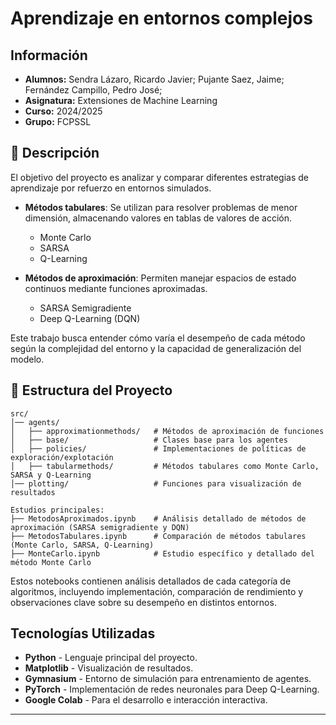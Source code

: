 # Aprendizaje en entornos complejos
## Información
- **Alumnos:** Sendra Lázaro, Ricardo Javier; Pujante Saez, Jaime; Fernández Campillo, Pedro José;
- **Asignatura:** Extensiones de Machine Learning
- **Curso:** 2024/2025
- **Grupo:** FCPSSL

## 📖 Descripción

El objetivo del proyecto es analizar y comparar diferentes estrategias de aprendizaje por refuerzo en entornos simulados.  

- **Métodos tabulares**: Se utilizan para resolver problemas de menor dimensión, almacenando valores en tablas de valores de acción.  
  - Monte Carlo  
  - SARSA  
  - Q-Learning  

- **Métodos de aproximación**: Permiten manejar espacios de estado continuos mediante funciones aproximadas.  
  - SARSA Semigradiente  
  - Deep Q-Learning (DQN)  

Este trabajo busca entender cómo varía el desempeño de cada método según la complejidad del entorno y la capacidad de generalización del modelo.  

## 📂 Estructura del Proyecto

```
src/
│── agents/
│   ├── approximationmethods/   # Métodos de aproximación de funciones
│   ├── base/                   # Clases base para los agentes
│   ├── policies/               # Implementaciones de políticas de exploración/explotación
│   ├── tabularmethods/         # Métodos tabulares como Monte Carlo, SARSA y Q-Learning
│── plotting/                   # Funciones para visualización de resultados

Estudios principales:
├── MetodosAproximados.ipynb    # Análisis detallado de métodos de aproximación (SARSA semigradiente y DQN)
├── MetodosTabulares.ipynb      # Comparación de métodos tabulares (Monte Carlo, SARSA, Q-Learning)
├── MonteCarlo.ipynb            # Estudio específico y detallado del método Monte Carlo
```

Estos notebooks contienen análisis detallados de cada categoría de algoritmos, incluyendo implementación, comparación de rendimiento y observaciones clave sobre su desempeño en distintos entornos.

## Tecnologías Utilizadas

- **Python** - Lenguaje principal del proyecto. 
- **Matplotlib** - Visualización de resultados.  
- **Gymnasium** - Entorno de simulación para entrenamiento de agentes.
- **PyTorch** - Implementación de redes neuronales para Deep Q-Learning.
- **Google Colab** - Para el desarrollo e interacción interactiva.

---

